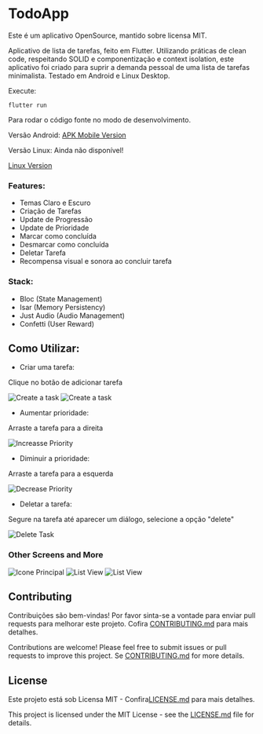 # TodoApp
Este é um aplicativo OpenSource, mantido sobre licensa MIT.


Aplicativo de lista de tarefas, feito em Flutter. Utilizando práticas de clean code, respeitando SOLID e componentização e context isolation, este aplicativo foi criado para suprir a demanda pessoal de uma lista de tarefas minimalista. Testado em Android e Linux Desktop.

Execute:

```flutter run```

Para rodar o código fonte no modo de desenvolvimento.

Versão Android: [APK Mobile Version](./releases/latest.apk)

Versão Linux: Ainda não disponível!

[Linux Version]()


### Features:

- Temas Claro e Escuro
- Criação de Tarefas
- Update de Progressão
- Update de Prioridade
- Marcar como concluída
- Desmarcar como concluída
- Deletar Tarefa
- Recompensa visual e sonora ao concluir tarefa

### Stack:

- Bloc (State Management)
- Isar (Memory Persistency)
- Just Audio (Audio Management)
- Confetti (User Reward)

## Como Utilizar:

- Criar uma tarefa:

Clique no botão de adicionar tarefa

![Create a task](./releases/screenshots/create_task_dark.jpeg)
![Create a task](./releases/screenshots/create_task_light.jpeg)

- Aumentar prioridade:

Arraste a tarefa para a direita

![Increasse Priority](./releases/screenshots/increase_priority.jpeg)

- Diminuir a prioridade:

Arraste a tarefa para a esquerda

![Decrease Priority](./releases/screenshots/decrease_priority.jpeg)

- Deletar a tarefa:

Segure na tarefa até aparecer um diálogo, selecione a opção "delete"

![Delete Task](./releases/screenshots/delete_task.jpeg)

### Other Screens and More

![Icone Principal](./releases/screenshots/icon.jpeg)
![List View](./releases/screenshots/todo_list_dark.jpeg)
![List View](./releases/screenshots/todo_list_light.jpeg)

## Contributing

Contribuições são bem-vindas! Por favor sinta-se a vontade para enviar pull requests para melhorar este projeto. Cofira [CONTRIBUTING.md](./CONTRIBUTING.md) para mais detalhes.

Contributions are welcome! Please feel free to submit issues or pull requests to improve this project. Se [CONTRIBUTING.md](./CONTRIBUTING.md) for more details.

## License

Este projeto está sob Licensa MIT - Confira[LICENSE.md](./LICENSE.md) para mais detalhes.


This project is licensed under the MIT License - see the [LICENSE.md](./LICENSE.md) file for details.